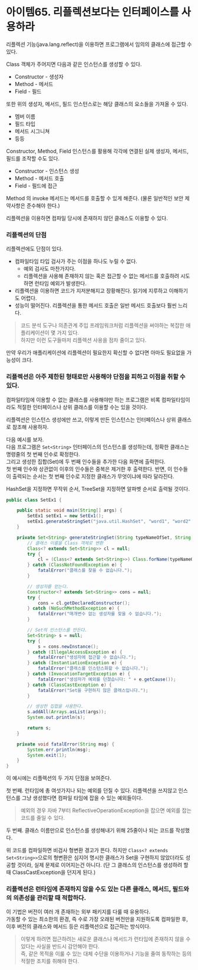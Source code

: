 # 아이템65. 리플렉션보다는 인터페이스를 사용하라

리플렉션 기능(java.lang.reflect)을 이용하면 프로그램에서 임의의 클래스에 접근할 수 있다.

Class 객체가 주어지면 다음과 같은 인스턴스를 생성할 수 있다.
* Constructor - 생성자
* Method - 메서드
* Field - 필드

또한 위의 생성자, 메서드, 필드 인스턴스로는 해당 클래스의 요소들을 가져올 수 있다.
* 멤버 이름
* 필드 타입
* 메서드 시그니쳐
* 등등

Constructor, Method, Field 인스턴스를 활용해 각각에 연결된 실제 생성자, 메서드, 필드를 조작할 수도 있다.
* Constructor - 인스턴스 생성
* Method - 메서드 호출
* Field - 필드에 접근

Method 의 invoke 메서드는 메서드를 호출할 수 있게 해준다.
(물론 일반적인 보안 제약사항은 준수해야 한다.)

리플렉션을 이용하면 컴파일 당시에 존재하지 않던 클래스도 이용할 수 있다.

### 리플렉션의 단점 

리플렉션에도 단점이 있다.

* 컴파일타임 타입 검사가 주는 이점을 하나도 누릴 수 없다.
  * 예외 검사도 마찬가지다.
  * 리플렉션을 사용해 존재하지 않는 혹은 접근할 수 없는 메서드를 호출하려 시도하면 런타임 예외가 발생한다.
* 리플렉션을 이용하면 코드가 지저분해지고 장황해진다. 읽기에 지루하고 이해하기도 어렵다.
* 성능이 떨어진다. 리플렉션을 통한 메서드 호출은 일반 메서드 호출보다 훨씬 느리다.

> 코드 분석 도구나 의존관계 주입 프레임워크처럼 리플렉션을 써야하는 복잡한 애플리케이션이 몇 가지 있다.   
> 하지만 이런 도구들마저 리플렉션 사용을 점차 줄이고 있다.

만약 우리가 애플리케이션에 리플렉션이 필요한지 확신할 수 없다면 아마도 필요없을 가능성이 크다.

### 리플렉션은 아주 제한된 형태로만 사용해야 단점을 피하고 이점을 취할 수 있다.

컴파일타임에 이용할 수 없는 클래스를 사용해야만 하는 프로그램은 비록 컴파일타임이라도 적절한 인터페이스나 상위 클래스를 이용할 수는 있을 것이다.

리플렉션은 인스턴스 생성에만 쓰고, 이렇게 만든 인스턴스는 인터페이스나 상위 클래스로 참조해 사용하자.

다음 예시를 보자.   
다음 프로그램은 ```Set<String>``` 인터페이스의 인스턴스를 생성하는데, 정확한 클래스는 명령줄의 첫 번째 인수로 확정한다.   
그리고 생성한 집합(Set)에 두 번째 인수들을 추가한 다음 화면에 출력한다.   
첫 번째 인수와 상관없이 이후의 인수들은 중복은 제거한 후 출력한다. 
반면, 이 인수들이 출력되는 순서는 첫 번째 인수로 지정한 클래스가 무엇이냐에 따라 달라진다.

HashSet을 지정하면 무작위 순서, TreeSet을 지정하면 알파벳 순서로 출력될 것이다.

```java
public class SetEx1 {

    public static void main(String[] args) {
        SetEx1 setEx1 = new SetEx1();
        setEx1.generateStringSet("java.util.HashSet", "word1", "word2", "word3");
    }

    private Set<String> generateStringSet(String typeNameOfSet, String... args) {
        // 클래스 이름을 Class 객체로 변환
        Class<? extends Set<String>> cl = null;
        try {
            cl = (Class<? extends Set<String>>) Class.forName(typeNameOfSet);
        } catch (ClassNotFoundException e) {
            fatalError("클래스를 찾을 수 없습니다.");
        }

        // 생성자를 얻는다.
        Constructor<? extends Set<String>> cons = null;
        try {
            cons = cl.getDeclaredConstructor();
        } catch (NoSuchMethodException e) {
            fatalError("매개변수 없는 생성자를 찾을 수 없습니다.");
        }

        // Set의 인스턴스를 만든다.
        Set<String> s = null;
        try {
            s = cons.newInstance();
        } catch (IllegalAccessException e) {
            fatalError("생성자에 접근할 수 없습니다.");
        } catch (InstantiationException e) {
            fatalError("클래스를 인스턴스화할 수 없습니다.");
        } catch (InvocationTargetException e) {
            fatalError("생성자가 예외를 던졌습니다: " + e.getCause());
        } catch (ClassCastException e) {
            fatalError("Set을 구현하지 않은 클래스입니다.");
        }

        // 생성한 집합을 사용한다.
        s.addAll(Arrays.asList(args));
        System.out.println(s);

        return s;
    }

    private void fatalError(String msg) {
        System.err.println(msg);
        System.exit(1);
    }
}

```

이 예시에는 리플렉션의 두 가지 단점을 보여준다.

첫 번째. 런타임에 총 여섯가지나 되는 예외를 던질 수 있다. 리플렉션을 쓰지않고 인스턴스를 그냥 생성했다면 컴파일 타임에 잡을 수 있는 예외들이다.

> 예외의 경우 자바 7부터 ReflectiveOperationException을 잡으면 예외를 잡는 코드를 줄일 수 있다.

두 번째. 클래스 이름만으로 인스턴스를 생성해내기 위해 25줄이나 되는 코드를 작성했다.

위 코드를 컴파일하면 비검사 형변환 경고가 뜬다. 
하지만 ```Class<? extends Set<String>>```으로의 형변환은 심지어 명시한 클래스가 Set을 구현하지 않았더라도 성공할 것이라, 실제 문제로 이어지는건 아니다.
(단 그 클래스의 인스턴스를 생성하려 할 때 ClassCastException을 던지게 된다.)

### 리플렉션은 런타임에 존재하지 않을 수도 있는 다른 클래스, 메서드, 필드와의 의존성을 관리할 때 적합하다.

이 기법은 버전이 여러 개 존재하는 외부 패키지를 다룰 때 유용하다.   
가동할 수 있는 최소한의 환경, 즉 수로 가장 오래된 버전만을 지원하도록 컴파일한 후, 이후 버전의 클래스와 메서드 등은 리플렉션으로 접근하는 방식이다.   

> 이렇게 하려면 접근하려는 새로운 클래스나 메서드가 런타임에 존재하지 않을 수 있다는 사실을 반드시 감안해야 한다.   
> 즉, 같은 목적을 이룰 수 있는 대체 수단을 이용하거나 기능을 줄여 동작하는 등의 적절한 조치를 취해야 한다.

